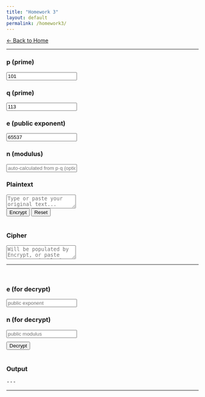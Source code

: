 ```yaml
---
title: "Homework 3"
layout: default
permalink: /homework3/
---
```


[← Back to Home](/)

---

<html lang="en">
<head>
  <meta charset="utf-8"/>
  <meta name="viewport" content="width=device-width,initial-scale=1"/>
  <title>RSA (Encrypt/Decrypt)</title>
</head>
<body>
<div class="cipher-container">
  <!-- Keys (optional p, q to auto-compute n) -->
  <div class="grid2">
    <div class="field">
      <h3>p (prime)</h3>
      <div class="inputarea-container">
        <input id="p" type="text" placeholder="e.g. 101" value="101" autocomplete="off"/>
      </div>
    </div>
    <div class="field">
      <h3>q (prime)</h3>
      <div class="inputarea-container">
        <input id="q" type="text" placeholder="e.g. 113" value="113" autocomplete="off"/>
      </div>
    </div>
  </div>

  <div class="field">
    <h3>e (public exponent)</h3>
    <div class="inputarea-container">
      <input id="e" type="text" placeholder="e.g. 65537" value="65537" autocomplete="off"/>
    </div>
  </div>

  <div class="field">
    <h3>n (modulus)</h3>
    <div class="inputarea-container">
      <input id="n" type="text" readonly autocomplete="off" placeholder="auto-calculated from p·q (optional)"/>
    </div>
  </div>

  <div id="warn" class="note"></div>

  <!-- Plaintext & Encrypt -->
  <h3>Plaintext</h3>
  <div class="textarea-container">
    <textarea id="plain" placeholder="Type or paste your original text..."></textarea>
  </div>

  <div class="row">
    <button id="encrypt">Encrypt</button>
    <button id="reset" class="danger">Reset</button>
  </div>

  <br>

  <!-- Cipher (numbers only) -->
  <h3>Cipher</h3>
  <div class="textarea-container">
    <textarea id="cipher" placeholder="Will be populated by Encrypt, or paste your numeric blocks here (decimal, space/comma/newline-separated)"></textarea>
  </div>

  <hr/><br>

  <!-- Decrypt params (ONLY these are used for decrypt) -->
  <div class="grid2">
    <div class="field">
      <h3>e (for decrypt)</h3>
      <div class="inputarea-container">
        <input id="e2" type="text" placeholder="public exponent"/>
      </div>
    </div>
    <div class="field">
      <h3>n (for decrypt)</h3>
      <div class="inputarea-container">
        <input id="n2" type="text" placeholder="public modulus"/>
      </div>
    </div>
  </div>

  <div class="row" style="margin-top:10px;">
    <!-- kept only the brute+chi² decrypt button, labeled 'Decrypt' for clarity -->
    <button id="decryptBrute" class="warn">Decrypt</button>
  </div>

  <br>
  <h3>Output</h3>
  <pre id="output">---</pre>
</div>

<script>
/* ---------- UI helpers ---------- */
const el = id => document.getElementById(id);
const out = msg => el("output").textContent = msg;
const warn = msg => { const w = el("warn"); if (msg) { w.textContent = msg; w.style.display='block'; } else { w.style.display='none'; w.textContent=''; } };

/* ---------- Validation / BigInt utils ---------- */
function toBigIntStrict(v, label){
  if (typeof v !== 'string') v = String(v ?? '');
  v = v.trim();
  if (v === '') throw new Error(`Empty value for ${label}`);
  if (!/^[+-]?\d+$/.test(v)) throw new Error(`Invalid value for ${label}: "${v}"`);
  return BigInt(v);
}
function egcd(a, b) {
  a = BigInt(a); b = BigInt(b);
  if (b === 0n) return { g: a, x: 1n, y: 0n };
  const { g, x: x1, y: y1 } = egcd(b, a % b);
  return { g, x: y1, y: x1 - (a / b) * y1 };
}
function gcd(a,b){ a=BigInt(a); b=BigInt(b); while (b!==0n){ [a,b]=[b,a%b]; } return a; }
function modInv(a,m){ a=BigInt(a); m=BigInt(m);
  const {g,x} = egcd(((a% m)+m)%m,m);
  if(g!==1n) return null;
  return (x%m+m)%m;
}
function modPow(base, exp, mod){
  base = (BigInt(base) % BigInt(mod) + BigInt(mod)) % BigInt(mod);
  exp = BigInt(exp);
  mod = BigInt(mod);
  let r=1n;
  while(exp>0n){
    if (exp & 1n) r = (r * base) % mod;
    exp >>= 1n;
    base = (base * base) % mod;
  }
  return r;
}

/* ---------- Bytes <-> BigInt ---------- */
function textToBytesUTF8(s){ return new TextEncoder().encode(s); }
function bytesToTextUTF8(u8){ return new TextDecoder('utf-8',{fatal:true}).decode(u8); }
function bytesToBigInt(bytes){ let res=0n; for(let b of bytes){ res=(res<<8n)+BigInt(b); } return res; }
function bigIntToBytesArray(n){
  n=BigInt(n);
  if(n===0n) return [0];
  let a=[];
  while(n>0n){ a.unshift(Number(n & 0xffn)); n >>= 8n; }
  return a;
}

/* ---------- Chunking ---------- */
function bitlen(x){ return BigInt(x).toString(2).length; }
function chunkPlaintext(text, n){
  const bytes = textToBytesUTF8(text);
  const bs = Math.floor((Number(bitlen(n))-1)/8);
  if (bs <= 0) throw new Error("n is too small to fit even 1 byte");
  const chunks=[];
  for(let i=0;i<bytes.length;i+=bs){
    chunks.push(bytesToBigInt(bytes.slice(i,i+bs)));
  }
  return {chunks, bs, len: bytes.length};
}
function leftPadArray(arr, len){
  if(arr.length>=len) return arr;
  const out=new Array(len).fill(0);
  out.splice(len-arr.length, arr.length, ...arr);
  return out;
}

function setWarn(msgs){
  if (!msgs || (Array.isArray(msgs) && msgs.length===0)) { warn(''); return; }
  if (Array.isArray(msgs)) warn(msgs.join('\n'));
  else warn(String(msgs));
}

function isProbablyPrime(n, k = 6){
  n = BigInt(n);
  if (n < 2n) return false;
  const small = [2n,3n,5n,7n,11n,13n,17n,19n,23n,29n,31n,37n,41n,43n,47n];
  for (const p of small){ if (n===p) return true; if (n%p===0n) return false; }
  // n-1 = d*2^s
  let d = n-1n, s = 0n;
  while ((d & 1n) === 0n){ d >>= 1n; s++; }
  const tryW = (a)=>{
    let x = modPow(a, d, n);
    if (x===1n || x===n-1n) return true;
    for (let r=1n; r<s; r++){
      x = (x*x) % n;
      if (x===n-1n) return true;
    }
    return false;
  };
  for (let i=0;i<k;i++){
    const a = BigInt(2 + Math.floor(Math.random()*Math.min(Number(n-2n), 0x7ffffffd)));
    if (!tryW(a)) return false;
  }
  return true;
}

/* ---------- Auto-calc n (optional p,q) ---------- */
function tryAutoUpdateKeys(){
  const pVal = el('p').value.trim();
  const qVal = el('q').value.trim();
  const eVal = el('e').value.trim();

  const msgs = [];
  if (eVal === '') { setWarn('Enter e'); el('n').value=''; throw new Error('Enter e'); }
  const E = toBigIntStrict(eVal,'e');

  let P = null, Q = null;
  if (pVal !== ''){
    try {
      P = toBigIntStrict(pVal,'p');
      if (!isProbablyPrime(P)) msgs.push(`p (${P}) does not appear prime.`);
    } catch (e){ msgs.push(e.message); }
  }

  if (qVal !== ''){
    try {
      Q = toBigIntStrict(qVal,'q');
      if (!isProbablyPrime(Q)) msgs.push(`q (${Q}) does not appear prime.`);
    } catch (e){ msgs.push(e.message); }
  }

  if (P !== null && Q !== null){
    const n = P*Q;
    const phi = (P-1n)*(Q-1n);
    const g = gcd(E, phi);
    if (g !== 1n) msgs.push(`e is not coprime with φ(n) = ${phi} (gcd=${g}). Choose a different e.`);
    const d = modInv(E, phi);
    if (d === null) msgs.push('Cannot compute d (no modular inverse).');

    el('n').value = n.toString();
    setWarn(msgs);
    if (msgs.length) throw new Error(msgs.join('\n')); 
    return {P,Q,E,n,phi,d};
  } else {
    el('n').value = '';
    setWarn(msgs.length ? msgs : null);
    return {P:null,Q:null,E:E,n:null,phi:null,d:null};
  }
}

window.addEventListener('load', () => {
  try { tryAutoUpdateKeys(); } catch(err){ warn(err.message); el('n').value=''; }
});
['p','q','e'].forEach(id => {
  el(id).addEventListener('input', () => {
    try { tryAutoUpdateKeys(); } catch (err) { warn(err.message); el('n').value=''; }
  });
});

/* ---------- Cipher parsing (numbers only) ---------- */
function parseCipherNumberListOrThrow(){
  const txt = (el("cipher").value || "").trim();
  if(!txt) throw new Error("Cipher is empty. Paste decimal blocks separated by space/comma/newline.");
  const matches = txt.match(/-?\d+/g);
  if(!matches || matches.length===0) throw new Error("No decimal numbers found in the cipher field.");
  return matches.map(s => toBigIntStrict(s, 'c[i]'));
}
function fmtBig(n){ return BigInt(n).toString(10); }
function fmtBlocks(arr, maxShow=24){
  const all = arr.map(x=>x.toString(10));
  if(all.length <= maxShow) return all.join(' ');
  return all.slice(0, maxShow).join(' ') + ` … [${all.length - maxShow} more]`;
}

/* ---------- Pollard Rho + fallback trial division ---------- */
function randBetween(n) {
  const max = BigInt(n);
  if (max <= 3n) return 2n;
  const bits = Number(bitlen(max));
  let r;
  do {
    let s = "0b";
    const chunks = Math.ceil(bits/30);
    for (let i=0;i<chunks;i++){
      const v = Math.floor(Math.random() * (1<<30));
      let b = v.toString(2).padStart(30,'0');
      s += b;
    }
    r = BigInt(s);
    r = 2n + (r % (max - 3n)); // [2, n-2]
  } while (r < 2n || r > max-2n);
  return r;
}
function absBig(a){ return a >= 0n ? a : -a; }
function pollardsRho(n, iterationsLimit=500000){
  n = BigInt(n);
  if (n % 2n === 0n) return 2n;
  if (n % 3n === 0n) return 3n;
  for (let attempt=0; attempt<6; attempt++){
    let x = randBetween(n);
    let y = x;
    let c = randBetween(n);
    let d = 1n;
    let iter = 0;
    while (d === 1n && iter < iterationsLimit){
      x = (modPow(x, 2n, n) + c) % n;
      y = (modPow(y, 2n, n) + c) % n;
      y = (modPow(y, 2n, n) + c) % n;
      d = gcd(absBig(x - y), n);
      if (d === n) break;
      iter++;
    }
    if (d > 1n && d < n) return d;
  }
  return null;
}
function trialDivisionFactor(n, limit=1000000){
  n = BigInt(n);
  if (n % 2n === 0n) return 2n;
  const max = BigInt(limit);
  for (let i=3n; i*i<=n && i<=max; i+=2n){
    if (n % i === 0n) return i;
  }
  return null;
}

/* ---------- Encrypt ---------- */
el('encrypt').onclick = ()=>{
  try{
    const {P,Q,E,n,phi,d} = tryAutoUpdateKeys();
    const plaintext = (el('plain').value || '').trim();
    if (!plaintext){ out("Encrypt error: Plaintext is empty."); return; }
    if (!n) throw new Error("To encrypt you need either p & q (to auto-compute n) or provide n.");
    const {chunks, bs, len} = chunkPlaintext(plaintext, n);
    const cblocks = chunks.map(m => modPow(m, E, n));
    el("cipher").value = cblocks.map(b=>b.toString(10)).join(' ');
    // convenience: mirror public key to decrypt fields
    el('e2').value = E.toString();
    el('n2').value = n.toString();

    const edmod = (E * d) % phi;
    out(
`[ENCRYPT]

p=${fmtBig(P)}  q=${fmtBig(Q)}
n=${fmtBig(n)}
phi(n)=${fmtBig(phi)}
e=${fmtBig(E)}
gcd(e,phi)=${fmtBig(gcd(E,phi))}
d=${fmtBig(d)}

(e*d) mod phi(n)=${fmtBig(edmod)} ${edmod===1n ? '✅' : '❌'}

blockSize=${bs} bytes, totalBytes=${len}, blocks=${cblocks.length}

cipher (decimal blocks):
${fmtBlocks(cblocks)}

Cipher box updated.`);
  }catch(err){ out("Encrypt error: "+err.message); }
};

/* ---------- Decrypt brute+chi handler (kept as the only decrypt) ---------- */
el('decryptBrute').onclick = ()=>{(async ()=>{try{
    const E2 = toBigIntStrict(el('e2').value || '', 'e (for decrypt)');
    const N2 = toBigIntStrict(el('n2').value || '', 'n (for decrypt)');
    const cblocks = parseCipherNumberListOrThrow();

    // factor n (or use p/q if provided)
    let P = null, Q = null;
    try { const pv = el('p').value.trim(), qv = el('q').value.trim(); if (pv !== '' && qv !== ''){ const Ptmp = toBigIntStrict(pv,'p'); const Qtmp = toBigIntStrict(qv,'q'); if (Ptmp * Qtmp === N2){ P = Ptmp; Q = Qtmp; } }} catch(e){}
    if (P === null){ out("Decrypt (brute+χ²): factoring n (Pollard-Rho) — please wait..."); let factor = pollardsRho(N2, 200000); if (!factor) factor = trialDivisionFactor(N2, 2000000); if (!factor) throw new Error("Factoring failed with quick methods. Provide p/q or use stronger tools."); P = factor; Q = N2 / factor; }
    if (P > Q){ const tmp = P; P = Q; Q = tmp; }

    const phi = (P-1n)*(Q-1n);
    const g = gcd(E2, phi);
    if (g !== 1n) throw new Error(`e is not coprime with φ(n) = ${phi} (gcd=${g}).`);
    const d = modInv(E2, phi);
    if (d === null) throw new Error("Cannot compute d.");

    // decrypt numeric mblocks
    const mblocks = cblocks.map(c => modPow(c, d, N2));
    const bsEst = Math.floor((Number(bitlen(N2))-1)/8);

    // prepare chi-squared reference (English)
    const EN_FREQ = {'a':0.08167,'b':0.01492,'c':0.02782,'d':0.04253,'e':0.12702,'f':0.02228,'g':0.02015,'h':0.06094,'i':0.06966,'j':0.00153,'k':0.00772,'l':0.04025,'m':0.02406,'n':0.06749,'o':0.07507,'p':0.01929,'q':0.00095,'r':0.05987,'s':0.06327,'t':0.09056,'u':0.02758,'v':0.00978,'w':0.02360,'x':0.00150,'y':0.01974,'z':0.00074};
    function chiSquared(text, freq){ const counts = {}; let total=0; for (let ch of text.toLowerCase()){ if (ch >= 'a' && ch <= 'z'){ counts[ch] = (counts[ch] || 0) + 1; total++; }} if (total===0) return Infinity; let chi=0; for (let c=97;c<=122;c++){ const ch = String.fromCharCode(c); const obs = counts[ch]||0; const exp = (freq[ch]||0)*total; const diff = obs - exp; chi += (diff*diff)/(exp||1e-9);} return chi; }

    // generate candidates by varying block-size, trimming and byte-order
    const candidates = [];
    const bsRange = [];
    for (let b = Math.max(1, bsEst-2); b <= bsEst+2; b++) bsRange.push(b);
    for (const bs of bsRange){
      const bytesNormal = [];
      const bytesReversed = [];
      for (const m of mblocks){
        const arr = bigIntToBytesArray(m);
        const blk = leftPadArray(arr, bs);
        bytesNormal.push(...blk);
        const rev = blk.slice().reverse(); bytesReversed.push(...rev);
      }
      const tries = [bytesNormal, bytesReversed];
      for (const tbytes of tries){
        // try two variants: trimmed trailing zeros, and untrimmed
        let copy = tbytes.slice();
        let trimmed = copy.slice(); while (trimmed.length>0 && trimmed[trimmed.length-1]===0) trimmed.pop();
        const variants = [trimmed, copy];
        for (const v of variants){
          let plain = ""; let utfOk = true; try { plain = bytesToTextUTF8(new Uint8Array(v)); } catch(e){ utfOk = false; plain = "(UTF-8 decode failed)"; }
          const score = utfOk ? chiSquared(plain, EN_FREQ) : Infinity;
          candidates.push({bs, order: (tbytes===bytesNormal? 'normal':'rev'), trimmed: (v===trimmed), score, plain});
        }
      }
    }

    // sort candidates by chi2
    candidates.sort((a,b)=> (a.score===Infinity?1e18:a.score) - (b.score===Infinity?1e18:b.score));
    const top = candidates.slice(0,5);

    const best = top[0] || null;
    let outText = `[DECRYPT (brute+χ²)]

n=${fmtBig(N2)}
factorized as p=${fmtBig(P)}, q=${fmtBig(Q)}
phi=${fmtBig(phi)}
e=${fmtBig(E2)} d=${fmtBig(d)}
Estimated base block size = ${bsEst} bytes

`;
    if (best){
      outText += `BEST -> bs=${best.bs} order=${best.order} trimmed=${best.trimmed} χ²=${best.score === Infinity ? 'N/A' : best.score}

Plaintext:
${best.plain}

Top candidates:
`;
      top.forEach((c,idx)=>{ outText += `#${idx+1} bs=${c.bs} order=${c.order} trimmed=${c.trimmed} χ²=${c.score}
${c.plain}
---
`; });
    } else {
      outText += 'No candidates generated.';
    }
    out(outText);
  }catch(err){ out('Decrypt brute error: '+err.message); }})();};

/* ---------- Reset ---------- */
el('reset').onclick = ()=>{
  el('p').value = '101';      
  el('q').value = '113';        
  el('e').value = '65537';
  el('n').value = '';
  el('plain').value = '';
  el('cipher').value = '';
  el('e2').value = '';
  el('n2').value = '';
  warn('');
  out('---');

  try { tryAutoUpdateKeys(); } catch(_) {}
};

</script>
</body>
</html>

---
